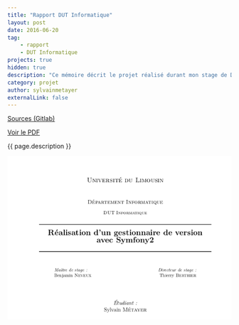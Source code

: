 ```yaml
---
title: "Rapport DUT Informatique"
layout: post
date: 2016-06-20
tag: 
    - rapport
    - DUT Informatique
projects: true
hidden: true
description: "Ce mémoire décrit le projet réalisé durant mon stage de DUT Informatique"
category: projet
author: sylvainmetayer
externalLink: false
---
```


[Sources (Gitlab)](https://gitlab.com/ocyhc/memoire-dut-info/tree/master)

[Voir le PDF](https://gitlab.com/ocyhc/memoire-dut-info/blob/master/main.pdf)

{{ page.description }}

![Rapport de stage de DUT Informatique](/assets/images/projets/rapport_dut.png)

